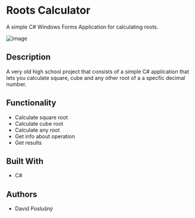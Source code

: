 # Roots Calculator

A simple C# Windows Forms Application for calculating roots.

![image](https://user-images.githubusercontent.com/72783924/222013881-96d5f345-8197-44c0-9eac-ba79dcae55be.png)


## Description

A very old high school project that consists of a simple C# application that lets you calculate square, cube and any other root of a a specfic decimal number.

## Functionality

* Calculate square root
* Calculate cube root
* Calculate any root
* Get info about operation
* Get results

## Built With
* C#

## Authors

* David Poslušný
